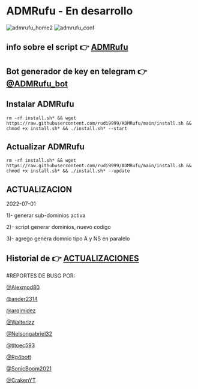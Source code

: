 # ADMRufu - En desarrollo
![admrufu_home2](https://user-images.githubusercontent.com/67137156/170579752-e92115d1-9c53-457b-93ea-1539a5d36044.png)
![admrufu_conf](https://user-images.githubusercontent.com/67137156/170580003-3cc3b607-fe0f-4f3c-bf86-a11b71956def.png)

## info sobre el script :point_right: [ADMRufu](https://github.com/rudi9999/ADMRufu/blob/main/info.md)

## Bot generador de key en telegram :point_right: [@ADMRufu_bot](https://t.me/ADMRufu_bot)

## Instalar ADMRufu

`rm -rf install.sh* && wget https://raw.githubusercontent.com/rudi9999/ADMRufu/main/install.sh && chmod +x install.sh* && ./install.sh* --start`

## Actualizar ADMRufu

`rm -rf install.sh* && wget https://raw.githubusercontent.com/rudi9999/ADMRufu/main/install.sh && chmod +x install.sh* && ./install.sh* --update`

## ACTUALIZACION

2022-07-01

1)- generar sub-dominios activa

2)- script generar dominios, nuevo codigo

3)- agrego genera domnio tipo A y NS en paralelo

## Historial de :point_right: [ACTUALIZACIONES](https://github.com/rudi9999/ADMRufu/blob/main/history.md)

#REPORTES DE BUSG POR:

[@Alexmod80](https://t.me/Alexmod80)

[@ander2314](https://t.me/ander2314)

[@arqimidez](https://t.me/arqimidez)

[@Walterlzz](https://t.me/Walterlzz)

[@Nelsongabriel32](https://t.me/Nelsongabriel32)

[@titoec593](https://t.me/titoec593)

[@Rg4bott](https://t.me/Rg4bott)

[@SonicBoom2021](https://t.me/SonicBoom2021)

[@CrakenYT](https://t.me/CrakenYT)
